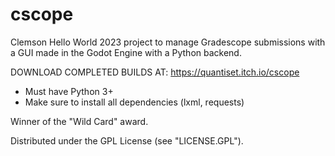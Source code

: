 # cscope
Clemson Hello World 2023 project to manage Gradescope submissions with a GUI made in the Godot Engine with a Python backend. 

DOWNLOAD COMPLETED BUILDS AT:
https://quantiset.itch.io/cscope
- Must have Python 3+
- Make sure to install all dependencies (lxml, requests)

Winner of the "Wild Card" award.

Distributed under the GPL License (see "LICENSE.GPL").

